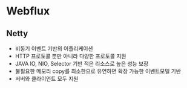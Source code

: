 # Webflux

## Netty
- 비동기 이벤트 기반의 어플리케이션
- HTTP 프로토콜 뿐만 아니라 다양한 프로토콜 지원
- JAVA IO, NIO, Selector 기반 적은 리소스로 높은 성능 보장
- 불필요한 메모리 copy를 최소한으로 유연하면 확장 가능한 이벤트모델 기반
- 서버와 클라이언트 모두 지원